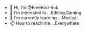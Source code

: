 - 👋 Hi, I’m @FreeBird-hub
- 👀 I’m interested in ...Editing,Gaming
- 🌱 I’m currently learning ...Medical
- 📫 How to reach me ...Everywhere

<!---
FreeBird-hub/FreeBird-hub is a ✨ special ✨ repository because its `README.md` (this file) appears on your GitHub profile.
You can click the Preview link to take a look at your changes.
--->
